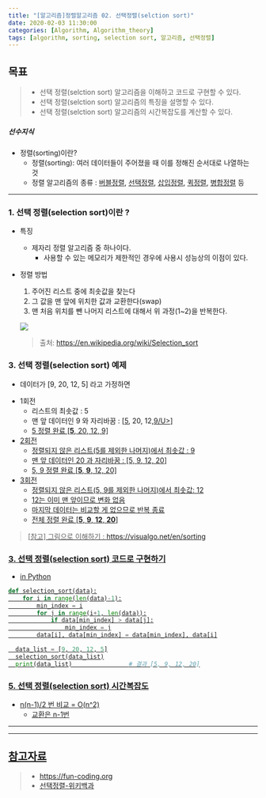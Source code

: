 ```yaml
---
title: "[알고리즘]정렬알고리즘 02. 선택정렬(selction sort)"
date: 2020-02-03 11:30:00
categories: [Algorithm, Algorithm_theory]
tags: [algorithm, sorting, selection sort, 알고리즘, 선택정렬]
---
```

## 목표
> * 선택 정렬(selction sort) 알고리즘을 이해하고 코드로 구현할 수 있다.   
> * 선택 정렬(selction sort) 알고리즘의 특징을 설명할 수 있다.   
> * 선택 정렬(selction sort) 알고리즘의 시간복잡도를 계산할 수 있다.

##### 선수지식

* 정렬(sorting)이란?
  - 정렬(sorting): 여러 데이터들이 주어졌을 때 이를 정해진 순서대로 나열하는 것
  - 정렬 알고리즘의 종류 : [버블정렬], [선택정렬], [삽입정렬], [퀵정렬], [병합정렬] 등

[버블정렬]: /posts/sorting-bubblesort
[선택정렬]:/posts/sorting-selectionsort
[삽입정렬]:/posts/sorting-insertionsort
[퀵정렬]:/posts/sorting-quicksort
[병합정렬]:/posts/sorting-mergesort

----------------------------------------------------------------
### 1. 선택 정렬(selection sort)이란 ?

* 특징
  - 제자리 정렬 알고리즘 중 하나이다.
    + 사용할 수 있는 메모리가 제한적인 경우에 사용시 성능상의 이점이 있다.

* 정렬 방법
  1. 주어진 리스트 중에 최솟값을 찾는다
  2. 그 값을 맨 앞에 위치한 값과 교환한다(swap)
  3. 맨 처음 위치를 뺀 나머지 리스트에 대해서 위 과정(1~2)을 반복한다.

  ![](https://upload.wikimedia.org/wikipedia/commons/9/94/Selection-Sort-Animation.gif)

  > 출처: <https://en.wikipedia.org/wiki/Selection_sort>

### 3. 선택 정렬(selection sort) 예제
 * 데이터가 [9, 20, 12, 5] 라고 가정하면
  - 1회전
    + 리스트의 최솟값 : 5
    + 맨 앞 데이터인 9 와 자리바꿈 : [<U>5</U>, 20, 12,<U>9/U>]
    + 5 정렬 완료 [**5**, 20, 12, 9]
  - 2회전
    + 정렬되지 않은 리스트(5를 제외한 나머지)에서 최솟값 : 9
    + 맨 앞 데이터인 20 과 자리바꿈 : [5, <U>9</U>, 12, <U>20</U>]
    + 5, 9 정렬 완료 [**5**, **9**, 12, 20]
  - 3회전
    + 정렬되지 않은 리스트(5, 9를 제외한 나머지)에서 최솟값: 12
    + 12는 이미 맨 앞이므로 변화 없음
    + 마지막 데이터는 비교할 게 없으므로 반복 종료
    + 전체 정렬 완료 [**5**, **9**, **12**, **20**]

> [참고] 그림으로 이해하기 : <https://visualgo.net/en/sorting>

### 3. 선택 정렬(selection sort) 코드로 구현하기

* in Python
```python
def selection_sort(data):
    for i in range(len(data)-1):
        min_index = i
        for j in range(i+1, len(data)):
            if data[min_index] > data[j]:
                min_index = j
        data[i], data[min_index] = data[min_index], data[i]

  data_list = [9, 20, 12, 5]
  selection_sort(data_list)
  print(data_list)                # 결과 [5, 9, 12, 20]
```

### 5. 선택 정렬(selection sort) 시간복잡도

* n(n-1)/2 번 비교 = O(n^2)
  - 교환은 n-1번

------------------------------------------------
------------------------------------------------------
## 참고자료
> * <https://fun-coding.org>
> * [선택정렬-위키백과]

[선택정렬-위키백과]:https://ko.wikipedia.org/wiki/%EC%84%A0%ED%83%9D_%EC%A0%95%EB%A0%AC
